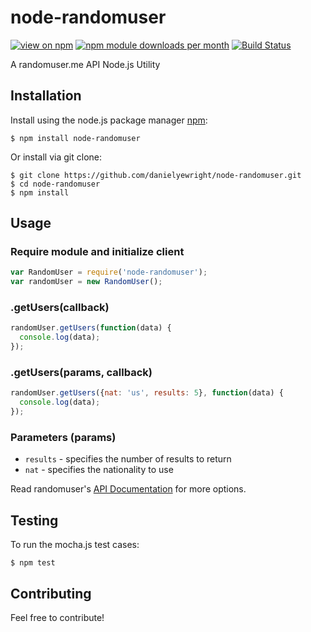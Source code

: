 # node-randomuser

[![view on npm](http://img.shields.io/npm/v/node-randomuser.svg)](https://www.npmjs.org/package/node-randomuser)
[![npm module downloads per month](http://img.shields.io/npm/dm/node-randomuser.svg)](https://www.npmjs.org/package/node-randomuser)
[![Build Status](https://travis-ci.org/danielyewright/node-randomuser.svg?branch=master)](https://travis-ci.org/danielyewright/node-randomuser)

A randomuser.me API Node.js Utility

## Installation

Install using the node.js package manager [npm](http://npmjs.org/):

```shell
$ npm install node-randomuser
```
    
Or install via git clone:

```shell
$ git clone https://github.com/danielyewright/node-randomuser.git
$ cd node-randomuser
$ npm install
```

## Usage

### Require module and initialize client

```javascript
var RandomUser = require('node-randomuser');
var randomUser = new RandomUser();
```

### .getUsers(callback)

```javascript
randomUser.getUsers(function(data) {
  console.log(data);
});
```

### .getUsers(params, callback)

```javascript
randomUser.getUsers({nat: 'us', results: 5}, function(data) {
  console.log(data);
});
```

### Parameters (params)

* `results` - specifies the number of results to return
* `nat` - specifies the nationality to use

Read randomuser's [API Documentation](https://randomuser.me/documentation) for more options.

## Testing

To run the mocha.js test cases:

```shell
$ npm test
```

## Contributing

Feel free to contribute!
